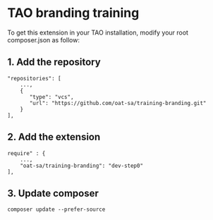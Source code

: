 # TAO branding training

To get this extension in your TAO installation, modify your root composer.json as follow:

## 1. Add the repository
```
"repositories": [
    ...,
    {
       "type": "vcs",
       "url": "https://github.com/oat-sa/training-branding.git"
    }
],

```

## 2. Add the extension
```
require" : {
    ...,
    "oat-sa/training-branding": "dev-step0"
],

```

## 3. Update composer
```
composer update --prefer-source
```
